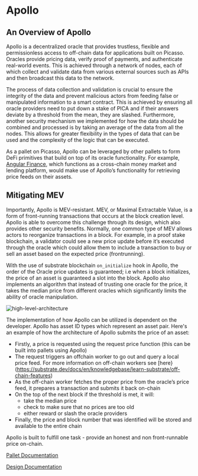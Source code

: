 # Apollo

## An Overview of Apollo

Apollo is a decentralized oracle that provides trustless, 
flexible and permissionless access to off-chain data for applications built on Picasso. 
Oracles provide pricing data, verify proof of payments, and authenticate real-world events. 
This is achieved through a network of nodes, 
each of which collect and validate data from various external sources such as APIs 
and then broadcast this data to the network.

The process of data collection and validation is crucial to ensure the integrity of the data 
and prevent malicious actors from feeding false or manipulated information to a smart contract. 
This is achieved by ensuring all oracle providers need to put down a stake of PICA 
and if their answers deviate by a threshold from the mean, they are slashed. 
Furthermore, another security mechanism we implemented for how the data should be combined and processed is 
by taking an average of the data from all the nodes. 
This allows for greater flexibility in the types of data 
that can be used and the complexity of the logic that can be executed.

As a pallet on Picasso, 
Apollo can be leveraged by other pallets to form DeFi primitives that build on top of its oracle functionality. 
For example, [Angular Finance], which functions as a cross-chain money market and lending platform, 
would make use of Apollo’s functionality for retrieving price feeds on their assets.

[Angular Finance]: (https://www.angular.finance/)

## Mitigating MEV
Importantly, Apollo is MEV-resistant. 
MEV, or Maximal Extractable Value, is a form of front-running transactions that occurs at the block creation level. 
Apollo is able to overcome this challenge through its design, which also provides other security benefits. 
Normally, one common type of MEV allows actors to reorganize transactions in a block.
For example, in a proof stake blockchain, 
a validator could see a new price update before it’s executed through the oracle 
which could allow them to include a transaction to buy or sell an asset based on the expected price (frontrunning).

With the use of substrate blockchain `on_initialize` hook in Apollo,
the order of the Oracle price updates is guaranteed;
i.e when a block initializes, the price of an asset is guaranteed a slot into the block. 
Apollo also implements an algorithm that instead of trusting one oracle for the price, 
it takes the median price from different oracles which significantly limits the ability of oracle manipulation.

![high-level-architecture](./apollo/high-level-architecture.png)

The implementation of how Apollo can be utilized is dependent on the developer. 
Apollo has asset ID types which represent an asset pair. 
Here's an example of how the architecture of Apollo submits the price of an asset:

- Firstly, a price is requested using the request price function (this can be built into pallets using Apollo)
- The request triggers an offchain worker to go out and query a local price feed. For more 
  information 
  on off-chain workers see [here} (https://substrate.dev/docs/en/knowledgebase/learn-substrate/off-chain-features)
- As the off-chain worker fetches the proper price from the oracle’s price feed, it prepares a transaction and 
  submits it back on-chain
- On the top of the next block if the threshold is met, 
  it will:
  - take the median price
  - check to make sure that no prices are too old 
  - either reward or slash the oracle providers
- Finally, the price and block number that was identified will be stored and available to the entire chain

Apollo is built to fulfill one task - provide an honest and non front-runnable price on-chain.

[Pallet Documentation](../pallets/oracle.md)

[Design Documentation](https://github.com/ComposableFi/composable/blob/main/frame/oracle/design/design.md)

